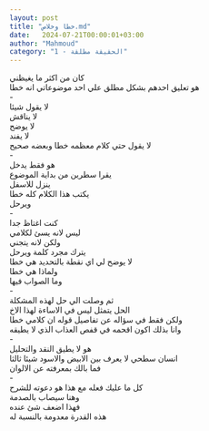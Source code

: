 ```yaml
---
layout: post
title: "خطا وخلاص.md"
date:   2024-07-21T00:00:01+03:00
author: "Mahmoud"
category: "1 - الحقيقة مطلقة"
---
```

كان من اكثر ما يغيظني\
هو تعليق احدهم بشكل مطلق علي احد موضوعاتي انه
خطا\
-\
لا يقول شيئا\
لا يناقش\
لا يوضح\
لا يفند\
لا يقول حتي كلام معظمه خطا وبعضه صحيح\
-\
هو فقط يدخل\
يقرا سطرين من بداية الموضوع\
ينزل للاسفل\
يكتب هذا الكلام كله خطا\
ويرحل\
-\
كنت اغتاظ جدا\
ليس لانه يسئ لكلامي\
ولكن لانه يتجني\
يترك مجرد كلمة ويرحل\
لا يوضح لي اي نقطة بالتحديد هي خطا\
ولماذا هي خطا\
وما الصواب فيها\
-\
ثم وصلت الي حل لهذه المشكلة\
الحل يتمثل ليس في الاساءة لهذا الاخ\
ولكن فقط في سؤاله عن تفاصيل قوله ان كلامي خطا\
وانا بذلك اكون اقحمه في قفص العذاب الذي لا يطيقه\
-\
هو لا يطيق النقد والتحليل\
انسان سطحي لا يعرف بين الابيض والاسود شيئا ثالثا\
فما بالك بمعرفته عن الالوان\
-\
كل ما عليك فعله مع هذا هو دعوته للشرح\
وهنا سيصاب بالصدمة\
فهذا اضعف شئ عنده\
هذه القدرة معدومة بالنسبة له

